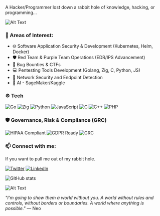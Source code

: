 A Hacker/Programmer lost down a rabbit hole of knowledge, hacking, or programming... 

![Alt Text](https://media.giphy.com/media/8gJ28HfjAkc9y/giphy.gif?cid=790b7611d7es3qjulpys01ve9e6iq8hxr5k6iurkqh5devvx&ep=v1_gifs_search&rid=giphy.gif&ct=g)

### 🚀 Areas of Interest:
- 🌐 Software Application Security & Development (Kubernetes, Helm, Docker)
- 🛡️ Red Team & Purple Team Operations (EDR/IPS Advancement)
- 👾 Bug Bounties & CTFs
- 💻 Pentesting Tools Development (Golang, Zig, C, Python, JS)
- 📡 Network Security and Endpoint Detection
- 🤖 AI - SageMaker/Kaggle

### ⚙️ Tech 
![Go](https://img.shields.io/badge/-Go-00ADD8?logo=go&logoColor=white)
![Zig](https://img.shields.io/badge/-Zig-F7A41D?logo=zig&logoColor=white)
![Python](https://img.shields.io/badge/-Python-3776AB?logo=python&logoColor=white)
![JavaScript](https://img.shields.io/badge/-JavaScript-F7DF1E?logo=javascript&logoColor=black)
![C](https://img.shields.io/badge/-C-A8B9CC?logo=c&logoColor=black)
![C++](https://img.shields.io/badge/-C++-00599C?logo=c%2b%2b&logoColor=white)
![PHP](https://img.shields.io/badge/-PHP-777BB4?logo=php&logoColor=white)

### 🛡️ Governance, Risk & Compliance (GRC)
![HIPAA Compliant](https://img.shields.io/badge/-HIPAA-blue)
![GDPR Ready](https://img.shields.io/badge/-GDPR-informational)
![GRC](https://img.shields.io/badge/-GRC-007396?style=flat&logo=security&logoColor=white)

### 📫 Connect with me:
If you want to pull me out of my rabbit hole.

[![Twitter](https://img.shields.io/badge/-X%20(Twitter)-1DA1F2?logo=x&logoColor=white)](https://x.com/WR4lTH_)
[![LinkedIn](https://img.shields.io/badge/-LinkedIn-0A66C2?logo=linkedin&logoColor=white)](https://www.linkedin.com/in/heber-moreira-a2501119a/)


![GitHub stats](https://github-readme-stats.vercel.app/api?username=h3bzzz&theme=radical&show_icons=true)

![Alt Text](https://media.giphy.com/media/hs7G6EaFFtICA9cHZz/giphy.gif)


_"I'm going to show them a world without you. A world without rules and controls, without borders or boundaries. A world where anything is possible."_ — Neo







